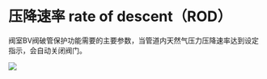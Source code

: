 # 压降速率 rate of descent（ROD）
阀室BV阀破管保护功能需要的主要参数，当管道内天然气压力压降速率达到设定指示，会自动关闭阀门。


![](..\..\..\photos\压降速率.jpg)
